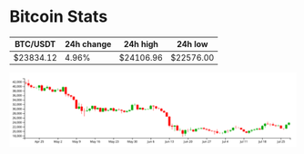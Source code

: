 # Bitcoin Stats

BTC/USDT|24h change|24h high|24h low|
|---|---|---|---|
|$23834.12|4.96%|$24106.96|$22576.00|

<img src="./chart.svg">
